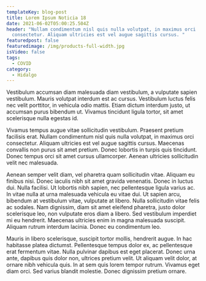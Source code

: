 ```yaml
---
templateKey: blog-post
title: Lorem Ipsum Noticia 18
date: 2021-06-02T05:00:25.504Z
header: "Nullam condimentum nisl quis nulla volutpat, in maximus orci
  consectetur. Aliquam ultricies est vel augue sagittis cursus. "
featuredpost: false
featuredimage: /img/products-full-width.jpg
isVideo: false
tags:
  - COVID
category:
  - Hidalgo
---
```

Vestibulum accumsan diam malesuada diam vestibulum, a vulputate sapien vestibulum. Mauris volutpat interdum est ac cursus. Vestibulum luctus felis nec velit porttitor, in vehicula odio mattis. Etiam dictum interdum justo, ut accumsan purus bibendum ut. Vivamus tincidunt ligula tortor, sit amet scelerisque nulla egestas id. 

Vivamus tempus augue vitae sollicitudin vestibulum. Praesent pretium facilisis erat. Nullam condimentum nisl quis nulla volutpat, in maximus orci consectetur. Aliquam ultricies est vel augue sagittis cursus. Maecenas convallis non purus sit amet pretium. Donec lobortis in turpis quis tincidunt. Donec tempus orci sit amet cursus ullamcorper. Aenean ultricies sollicitudin velit nec malesuada.

Aenean semper velit diam, vel pharetra quam sollicitudin vitae. Aliquam eu finibus nisi. Donec iaculis nibh sit amet gravida venenatis. Donec in luctus dui. Nulla facilisi. Ut lobortis nibh sapien, nec pellentesque ligula varius ac. In vitae nulla at urna malesuada vehicula eu vitae dui. Ut sapien arcu, bibendum at vestibulum vitae, vulputate at libero. Nulla sollicitudin vitae felis ac sodales. Nam dignissim, diam sit amet eleifend pharetra, justo dolor scelerisque leo, non vulputate eros diam a libero. Sed vestibulum imperdiet mi eu hendrerit. Maecenas ultricies enim in magna malesuada suscipit. Aliquam rutrum interdum lacinia. Donec eu condimentum leo.

Mauris in libero scelerisque, suscipit tortor mollis, hendrerit augue. In hac habitasse platea dictumst. Pellentesque tempus dolor ex, ac pellentesque erat fermentum vitae. Nulla pulvinar dapibus est eget placerat. Donec urna ante, dapibus quis dolor non, ultrices pretium velit. Ut aliquam velit dolor, at ornare nibh vehicula quis. In at sem quis lorem tempor rutrum. Vivamus eget diam orci. Sed varius blandit molestie. Donec dignissim pretium ornare.